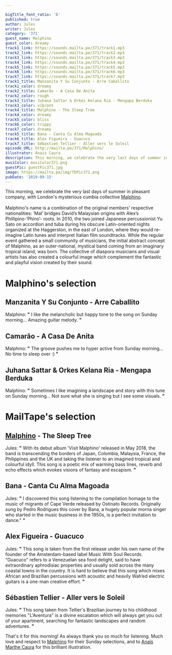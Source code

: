 ```yaml
---

bigTitle_font_ratio: '6'
published: true
author: Jules
writer: Jules
category: '371'
guest_name: Malphino
guest_color: dreamy
track1_link: https://sounds.mailta.pe/371/track1.mp3
track2_link: https://sounds.mailta.pe/371/track2.mp3
track3_link: https://sounds.mailta.pe/371/track3.mp3
track4_link: https://sounds.mailta.pe/371/track4.mp3
track5_link: https://sounds.mailta.pe/371/track5.mp3
track6_link: https://sounds.mailta.pe/371/track6.mp3
track7_link: https://sounds.mailta.pe/371/track7.mp3
track1_title: Manzanita Y Su Conjunto - Arre Caballito
track1_color: dreamy
track2_title: Camarão - A Casa De Anita
track2_color: rough
track3_title: Juhana Sattar & Orkes Kelana Ria - Mengapa Berduka
track3_color: vibrant
track4_title: Malphino - The Sleep Tree
track4_color: dreamy
track5_color: bliss
track6_color: trippy
track7_color: dreamy
track5_title: Bana - Canta Cu Alma Magoada
track6_title: Alex Figueira - Guacuco
track7_title: Sébastien Tellier - Aller vers le Soleil
episode_URL: http://mailta.pe/371/Malphino/
illustrator: Anais Caura
description: This morning, we celebrate the very last days of summer in pleasant company, with London's mysterious cumbia collective Malphino.
musiColor: musiColor371.png
guestPic: guestPic371.jpg
image: https://mailta.pe/img/fbPic371.png
pubDate: '2019-09-15'
---
```

 This morning, we celebrate the very last days of summer in pleasant company, with London's mysterious cumbia collective [Malphino](https://malphino.bandcamp.com/).
<br><br>
Malphino's name is a combination of the original members’ respective nationalities: ‘Mal’ bridges David’s Malaysian origins with Alex’s Phillipino-‘Phino’- roots. In 2010, the two joined Japanese percussionist Yu Sato on accordion and tuba during his obscure Latin-oriented nights organized at the Haggerston, in the east of London, where they would re-imagine Latin tunes and interpret Italian film soundtracks. While the regular event gathered a small community of musicians, the initial abstract concept of Malphino, as an outer-national, mystical band coming from an imaginary tropical island, was born. 
The collective of diaspora musicians and visual artists has also created a colourful image which complement the fantastic and playful vision created by their sound.



# Malphino's selection


## Manzanita Y Su Conjunto - Arre Caballito
Malphino: **"** I like the melancholic but happy tone to the song on Sunday morning... Amazing guitar melody. **"** 

## Camarão - A Casa De Anita
Malphino: **"** The groove pushes me to hyper active from Sunday morning... No time to sleep over :) **"** 

## Juhana Sattar & Orkes Kelana Ria - Mengapa Berduka
Malphino: **"** Sometimes I like imagining a landscape and story with this tune on Sunday morning... Not sure what she is singing but I see some visuals. **"** 


# MailTape's selection

## [Malphino](https://malphino.bandcamp.com/) - The Sleep Tree
Jules: **"** With its debut album 'Visit Malphino' released in May 2018, the band is transcending the borders of Japan, Colombia, Malaysia, France, the Philippines and the UK and taking the listener to an imagined tropical and colourful idyll. This song is a poetic mix of warming bass lines, reverb and echo effects which evokes visions of fantasy and escapism. **"** 

## Bana - Canta Cu Alma Magoada
Jules: **"** I discovered this song listening to the compilation homage to the music of migrants of Cape Verde released by Ostinato Records. Originally sung by Pedro Rodrigues this cover by Bana, a hugely popular morna singer who started in the music business in the 1950s, is a perfect invitation to dance." **"** 

## Alex Figueira - Guacuco
Jules: **"** This song is taken from the first release under his own name of the founder of the Amsterdam-based label Music With Soul Records. “Guacuco” refers to a Venezuelan sea food delight, said to have extraordinary aphrodisiac properties and usually sold across the many coastal towns in the country. It is hard to believe that this song which mixes African and Brazilian percussions with acoustic and heavily Wah’ed electric guitars is a one-man creative effort. **"** 

## Sébastien Tellier - Aller vers le Soleil
Jules: **"** This song taken from Tellier's Brazilian journey to his childhood memories "L'Aventura" is a divine escalation which will always get you out of your apartment, searching for fantastic landscapes and random adventures. **"** 


That's it for this morning! As always thank you so much for listening. Much love and respect to [Malphino](https://malphino.bandcamp.com/) for their Sunday selections, and to [Anaïs Marthe Caura](https://vimeo.com/anaismarthecaura) for this brilliant illustration. 
